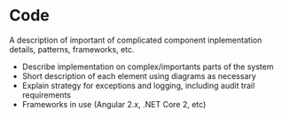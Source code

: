 # Code

A description of important of complicated component inplementation details, patterns, frameworks, etc.

- Describe implementation on complex/importants parts of the system
- Short description of each element using diagrams as necessary
- Explain strategy for exceptions and logging, including audit trail requirements
- Frameworks in use (Angular 2.x, .NET Core 2, etc)
